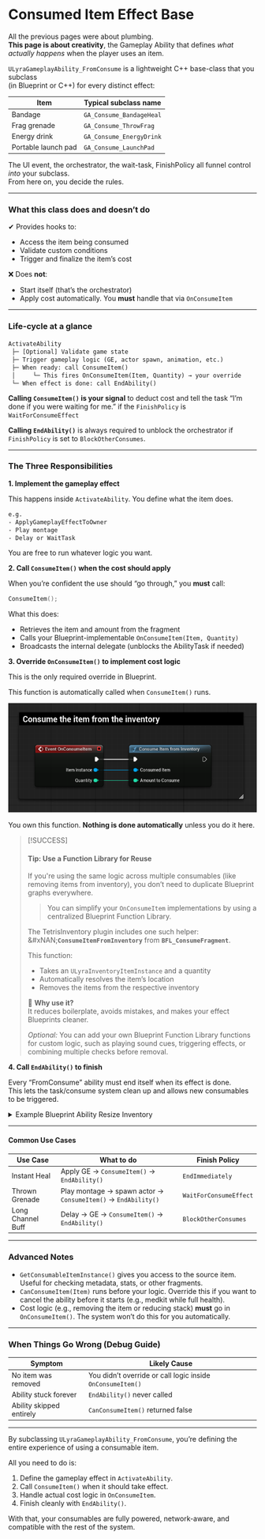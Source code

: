 # Consumed Item Effect Base

All the previous pages were about plumbing.\
**This page is about creativity**, the Gameplay Ability that defines _what actually happens_ when the player uses an item.

`ULyraGameplayAbility_FromConsume` is a lightweight C++ base-class that you subclass\
(in Blueprint or C++) for every distinct effect:

| Item                | Typical subclass name    |
| ------------------- | ------------------------ |
| Bandage             | `GA_Consume_BandageHeal` |
| Frag grenade        | `GA_Consume_ThrowFrag`   |
| Energy drink        | `GA_Consume_EnergyDrink` |
| Portable launch pad | `GA_Consume_LaunchPad`   |

The UI event, the orchestrator, the wait-task, FinishPolicy all funnel control _into_ your subclass.\
From here on, you decide the rules.

***

### What this class does and doesn’t do

✔ Provides hooks to:

* Access the item being consumed
* Validate custom conditions
* Trigger and finalize the item’s cost

❌ Does **not**:

* Start itself (that’s the orchestrator)
* Apply cost automatically. You **must** handle that via `OnConsumeItem`

***

### Life-cycle at a glance

```
ActivateAbility
 ├─ [Optional] Validate game state
 ├─ Trigger gameplay logic (GE, actor spawn, animation, etc.)
 ├─ When ready: call ConsumeItem()
 │     └─ This fires OnConsumeItem(Item, Quantity) → your override
 └─ When effect is done: call EndAbility()
```

**Calling `ConsumeItem()` is your signal** to deduct cost and tell the task “I’m done if you were waiting for me.” if the `FinishPolicy` is `WaitForConsumeEffect`

**Calling `EndAbility()`** is always required to unblock the orchestrator if `FinishPolicy` is set to `BlockOtherConsumes`.

***

### The Three Responsibilities

**1. Implement the gameplay effect**

This happens inside `ActivateAbility`. You define what the item does.

```
e.g.
- ApplyGameplayEffectToOwner
- Play montage
- Delay or WaitTask
```

You are free to run whatever logic you want.

**2. Call `ConsumeItem()` when the cost should apply**

When you’re confident the use should “go through,” you **must** call:

```cpp
ConsumeItem();
```

What this does:

* Retrieves the item and amount from the fragment
* Calls your Blueprint-implementable `OnConsumeItem(Item, Quantity)`
* Broadcasts the internal delegate (unblocks the AbilityTask if needed)

**3. Override `OnConsumeItem()` to implement cost logic**

This is the only required override in Blueprint.

This function is automatically called when `ConsumeItem()` runs.

<img src=".gitbook/assets/image (49).png" alt="" title="Override example of OnConsumeItem">

You own this function. **Nothing is done automatically** unless you do it here.

> [!SUCCESS]
> #### Tip: Use a Function Library for Reuse
> 
> If you're using the same logic across multiple consumables (like removing items from inventory), you don’t need to duplicate Blueprint graphs everywhere.
> 
> > You can simplify your `OnConsumeItem` implementations by using a centralized Blueprint Function Library.
> 
> The TetrisInventory plugin includes one such helper:\
> &#xNAN;**`ConsumeItemFromInventory`** from **`BFL_ConsumeFragment`**.
> 
> This function:
> 
> * Takes an `ULyraInventoryItemInstance` and a quantity
> * Automatically resolves the item’s location
> * Removes the items from the respective inventory
> 
> 💬 **Why use it?**\
> It reduces boilerplate, avoids mistakes, and makes your effect Blueprints cleaner.
> 
> _Optional:_ You can add your own Blueprint Function Library functions for custom logic, such as playing sound cues, triggering effects, or combining multiple checks before removal.

**4. Call `EndAbility()` to finish**

Every “FromConsume” ability must end itself when its effect is done.\
This lets the task/consume system clean up and allows new consumables to be triggered.

<details class="gb-toggle">

<summary>Example Blueprint Ability Resize Inventory</summary>

```
Event ActivateAbility
 → Get the inventory the item resides in
 → Authority Checks
 → Resize Inventory
 → If successful -> ConsumeItem()
 → EndAbility()
```

<img src=".gitbook/assets/image (52).png" alt="" title="Get the inventory the item resides in">

<img src=".gitbook/assets/image (53).png" alt="" title="Authority Checks">

<img src=".gitbook/assets/image (54).png" alt="" title="Resize the inventory on the serverConsume the ability if sucessfulEnd Ability">

<img src=".gitbook/assets/image (55).png" alt="" title="Overriden OnConsumeItem: This actually consumes the item using the blueprint function library">

</details>

***

#### Common Use Cases

| Use Case          | What to do                                                    | Finish Policy          |
| ----------------- | ------------------------------------------------------------- | ---------------------- |
| Instant Heal      | Apply GE → `ConsumeItem()` → `EndAbility()`                   | `EndImmediately`       |
| Thrown Grenade    | Play montage → spawn actor → `ConsumeItem()` → `EndAbility()` | `WaitForConsumeEffect` |
| Long Channel Buff | Delay → GE → `ConsumeItem()` → `EndAbility()`                 | `BlockOtherConsumes`   |

***

### Advanced Notes

* `GetConsumableItemInstance()` gives you access to the source item. Useful for checking metadata, stats, or other fragments.
* `CanConsumeItem(Item)` runs before your logic. Override this if you want to cancel the ability before it starts (e.g., medkit while full health).
* Cost logic (e.g., removing the item or reducing stack) **must** go in `OnConsumeItem()`. The system won’t do this for you automatically.

***

### When Things Go Wrong (Debug Guide)

| Symptom                  | Likely Cause                                               |
| ------------------------ | ---------------------------------------------------------- |
| No item was removed      | You didn’t override or call logic inside `OnConsumeItem()` |
| Ability stuck forever    | `EndAbility()` never called                                |
| Ability skipped entirely | `CanConsumeItem()` returned false                          |

***

By subclassing `ULyraGameplayAbility_FromConsume`, you’re defining the entire experience of using a consumable item.

All you need to do is:

1. Define the gameplay effect in `ActivateAbility`.
2. Call `ConsumeItem()` when it should take effect.
3. Handle actual cost logic in `OnConsumeItem`.
4. Finish cleanly with `EndAbility()`.

With that, your consumables are fully powered, network-aware, and compatible with the rest of the system.
